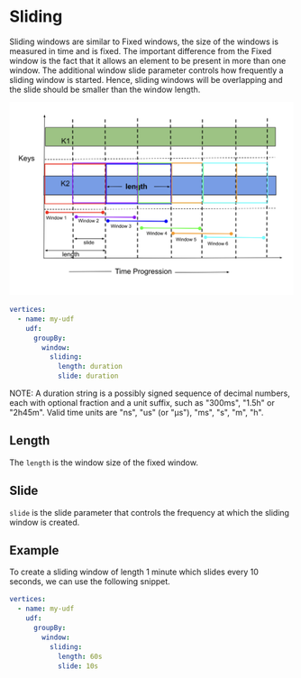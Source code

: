 # Sliding

Sliding windows are similar to Fixed windows, the size of the windows is measured in time and is fixed.
The important difference from the Fixed window is the fact that it allows an element to be present in
more than one window. The additional window slide parameter controls how frequently a sliding window
is started. Hence, sliding windows will be overlapping and the slide should be smaller than the window
length.

![plot](../../../../assets/sliding.png)

```yaml
vertices:
  - name: my-udf
    udf:
      groupBy:
        window:
          sliding:
            length: duration
            slide: duration
```

NOTE: A duration string is a possibly signed sequence of decimal numbers, each with optional fraction
and a unit suffix, such as "300ms", "1.5h" or "2h45m". Valid time units are "ns", "us" (or "µs"), "ms", "s", "m", "h".

## Length

The `length` is the window size of the fixed window.

## Slide

`slide` is the slide parameter that controls the frequency at which the sliding window is created.

## Example

To create a sliding window of length 1 minute which slides every 10 seconds, we can use the following snippet.

```yaml
vertices:
  - name: my-udf
    udf:
      groupBy:
        window:
          sliding:
            length: 60s
            slide: 10s
```
